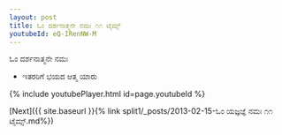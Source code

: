 ```yaml
---
layout: post
title: ಓಂ ದರ್ಶನಾತ್ಮನೇ ನಮಃ ೧೧ ಟೈಮ್ಸ್
youtubeId: eQ-IRenNW-M
---
```

 
 
 ಓಂ ದರ್ಶನಾತ್ಮನೇ ನಮಃ  
 
 -  ಇತರರಿಗೆ ಭಯದ ಆತ್ಮ ಯಾರು 
 
  
 
  
 
 
 
 
 
 


{% include youtubePlayer.html id=page.youtubeId %}
 
[Next]({{ site.baseurl }}{% link  split1/_posts/2013-02-15-ಓಂ ಯಜ್ಞಜ್ಞೆ ನಮಃ ೧೧ ಟೈಮ್ಸ್.md%})
 
